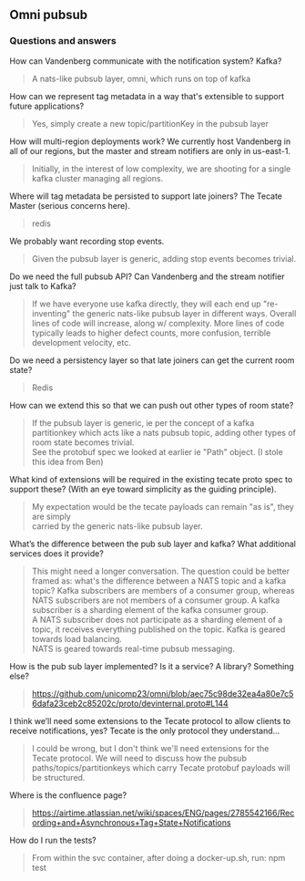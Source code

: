 ## Omni pubsub

### Questions and answers

How can Vandenberg communicate with the notification system? Kafka?
> A nats-like pubsub layer, omni, which runs on top of kafka

How can we represent tag metadata in a way that's extensible to support future applications?
> Yes, simply create a new topic/partitionKey in the pubsub layer

How will multi-region deployments work? We currently host Vandenberg in all of our regions, but the master and stream
notifiers are only in us-east-1.
> Initially, in the interest of low complexity, we are shooting for a single
> kafka cluster managing all regions.

Where will tag metadata be persisted to support late joiners? The Tecate Master (serious concerns here).
> redis

We probably want recording stop events.
> Given the pubsub layer is generic, adding stop events becomes trivial.

Do we need the full pubsub API? Can Vandenberg and the stream notifier just talk to Kafka?
> If we have everyone use kafka directly, they will each end up "re-inventing"
> the generic nats-like pubsub layer in different ways. Overall lines of code
> will increase, along w/ complexity. More lines of code typically leads to
> higher defect counts, more confusion, terrible development velocity, etc.

Do we need a persistency layer so that late joiners can get the current room state?
> Redis

How can we extend this so that we can push out other types of room state?
> If the pubsub layer is generic, ie per the concept of a kafka partitionkey which
> acts like a nats pubsub topic, adding other types of room state becomes trivial.  
> See the protobuf spec we looked at earlier ie "Path" object.  (I stole this idea from Ben)

What kind of extensions will be required in the existing tecate proto spec to support these? (With an eye toward
simplicity as the guiding principle).
> My expectation would be the tecate payloads can remain "as is", they are simply  
> carried by the generic nats-like pubsub layer.

What’s the difference between the pub sub layer and kafka? What additional services does it provide?
> This might need a longer conversation. The question could be better framed as:
> what's the difference between a NATS topic and a kafka topic? Kafka subscribers
> are members of a consumer group, whereas NATS subscribers are not members of a
> consumer group. A kafka subscriber is a sharding element of the kafka consumer group.  
> A NATS subscriber does not participate as a sharding element of a topic,
> it receives everything published on the topic. Kafka is geared towards load balancing.  
> NATS is geared towards real-time pubsub messaging.

How is the pub sub layer implemented? Is it a service? A library? Something else?
> https://github.com/unicomp23/omni/blob/aec75c98de32ea4a80e7c56dafa23ceb2c85202c/proto/devinternal.proto#L144

I think we’ll need some extensions to the Tecate protocol to allow clients to receive notifications, yes? Tecate is the
only protocol they understand…
> I could be wrong, but I don't think we'll need extensions for the Tecate protocol. We will need to discuss how the
> pubsub paths/topics/partitionkeys which carry Tecate protobuf payloads will be structured.

Where is the confluence page?
> https://airtime.atlassian.net/wiki/spaces/ENG/pages/2785542166/Recording+and+Asynchronous+Tag+State+Notifications

How do I run the tests?
> From within the svc container, after doing a docker-up.sh, run: npm test
